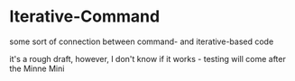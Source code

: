 # Iterative-Command

some sort of connection between command- and iterative-based code

it's a rough draft, however, I don't know if it works - testing will come after the Minne Mini
